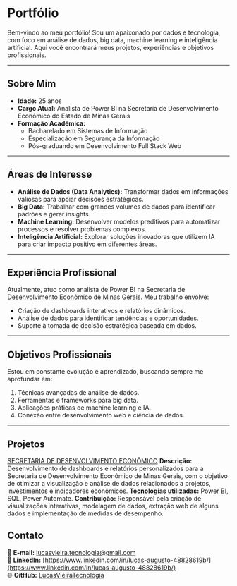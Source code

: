 

# Portfólio

Bem-vindo ao meu portfólio! Sou um apaixonado por dados e tecnologia, com foco em análise de dados, big data, machine learning e inteligência artificial. Aqui você encontrará meus projetos, experiências e objetivos profissionais.

---

## Sobre Mim

- **Idade:** 25 anos
- **Cargo Atual:** Analista de Power BI na Secretaria de Desenvolvimento Econômico do Estado de Minas Gerais
- **Formação Acadêmica:**  
  - Bacharelado em Sistemas de Informação  
  - Especialização em Segurança da Informação  
  - Pós-graduando em Desenvolvimento Full Stack Web

---

## Áreas de Interesse

- **Análise de Dados (Data Analytics):** Transformar dados em informações valiosas para apoiar decisões estratégicas.
- **Big Data:** Trabalhar com grandes volumes de dados para identificar padrões e gerar insights.
- **Machine Learning:** Desenvolver modelos preditivos para automatizar processos e resolver problemas complexos.
- **Inteligência Artificial:** Explorar soluções inovadoras que utilizem IA para criar impacto positivo em diferentes áreas.

---

## Experiência Profissional

Atualmente, atuo como analista de Power BI na Secretaria de Desenvolvimento Econômico de Minas Gerais. Meu trabalho envolve:

- Criação de dashboards interativos e relatórios dinâmicos.
- Análise de dados para identificar tendências e oportunidades.
- Suporte à tomada de decisão estratégica baseada em dados.

---

## Objetivos Profissionais

Estou em constante evolução e aprendizado, buscando sempre me aprofundar em:

1. Técnicas avançadas de análise de dados.
2. Ferramentas e frameworks para big data.
3. Aplicações práticas de machine learning e IA.
4. Conexão entre desenvolvimento web e ciência de dados.

---

## Projetos

[SECRETARIA DE DESENVOLVIMENTO ECONÔMICO](https://desenvolvimento.mg.gov.br/inicio/projetos/projeto/1140)
**Descrição:** Desenvolvimento de dashboards e relatórios personalizados para a Secretaria de Desenvolvimento Econômico de Minas Gerais, com o objetivo de otimizar a visualização e análise de dados relacionados a projetos, investimentos e indicadores econômicos.
**Tecnologias utilizadas:** Power BI, SQL, Power Automate.
**Contribuição:** Responsável pela criação de visualizações interativas, modelagem de dados, extração web de alguns dados e implementação de medidas de desempenho.


## Contato

📧 **E-mail:** lucasvieira.tecnologia@gmail.com  
💼 **LinkedIn:** [https://www.linkedin.com/in/lucas-augusto-48828619b/](https://www.linkedin.com/in/lucas-augusto-48828619b/)  
🌐 **GitHub:** [LucasVieiraTecnologia](https://github.com/LucasVieiraTecnologia)

